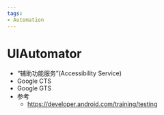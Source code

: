 ```yaml
---
tags:
- Automation
---
```


# UIAutomator

- “辅助功能服务”(Accessibility Service)
- Google CTS
- Google GTS
- 参考
  - https://developer.android.com/training/testing
